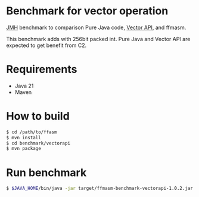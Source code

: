 Benchmark for vector operation
===================

[JMH](https://github.com/openjdk/jmh) benchmark to comparison Pure Java code, [Vector API](https://openjdk.org/jeps/426), and ffmasm.

This benchmark adds with 256bit packed int. Pure Java and Vector API are expected to get benefit from C2.

# Requirements

* Java 21
* Maven

# How to build

```sh
$ cd /path/to/ffasm
$ mvn install
$ cd benchmark/vectorapi
$ mvn package
```

# Run benchmark

```sh
$ $JAVA_HOME/bin/java -jar target/ffmasm-benchmark-vectorapi-1.0.2.jar
```
